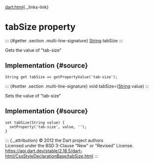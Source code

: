 [dart:html](../../dart-html/dart-html-library){._links-link}

tabSize property
================

::: {#getter .section .multi-line-signature}
[String](../../dart-core/string-class) tabSize
:::

Gets the value of \"tab-size\"

Implementation {#source}
--------------

``` {.language-dart data-language="dart"}
String get tabSize => getPropertyValue('tab-size');
```

::: {#setter .section .multi-line-signature}
void tabSize=([String](../../dart-core/string-class) value)
:::

Sets the value of \"tab-size\"

Implementation {#source}
--------------

``` {.language-dart data-language="dart"}
set tabSize(String value) {
  setProperty('tab-size', value, '');
}
```

::: {._attribution}
© 2012 the Dart project authors\
Licensed under the BSD 3-Clause \"New\" or \"Revised\" License.\
<https://api.dart.dev/stable/2.18.5/dart-html/CssStyleDeclarationBase/tabSize.html>
:::

